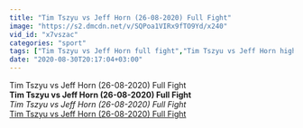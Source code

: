```yaml
---
title: "Tim Tszyu vs Jeff Horn (26-08-2020) Full Fight"
image: "https://s2.dmcdn.net/v/SQPoa1VIRx9fTO9Yd/x240"
vid_id: "x7vszac"
categories: "sport"
tags: ["Tim Tszyu vs Jeff Horn full fight","Tim Tszyu vs Jeff Horn highlights","Tim Tszyu vs Jeff Horn boxing fight"]
date: "2020-08-30T20:17:04+03:00"
---
```

Tim Tszyu vs Jeff Horn (26-08-2020) Full Fight<br><b>Tim Tszyu vs Jeff Horn (26-08-2020) Full Fight</b><br> <i>Tim Tszyu vs Jeff Horn (26-08-2020) Full Fight</i><br> <u>Tim Tszyu vs Jeff Horn (26-08-2020) Full Fight</u>
